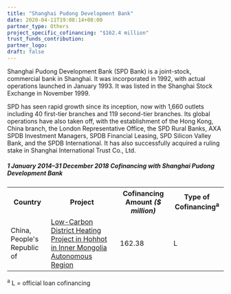 ```yaml
---
title: "Shanghai Pudong Development Bank"
date: 2020-04-11T19:08:14+08:00
partner_type: Others
project_specific_cofinancing: "$162.4 million"
trust_funds_contribution: 
partner_logo:
draft: false
---
```


Shanghai Pudong Development Bank (SPD Bank) is a joint-stock, commercial bank in Shanghai. It was incorporated in 1992, with actual operations launched in January 1993. It was listed in the Shanghai Stock Exchange in November 1999. 

SPD has seen rapid growth since its inception, now with 1,660 outlets including 40 first-tier branches and 119 second-tier branches. Its global operations have also taken off, with the establishment of the Hong Kong, China branch, the London Representative Office, the SPD Rural Banks, AXA SPDB Investment Managers, SPDB Financial Leasing, SPD Silicon Valley Bank, and the SPDB International. It has also successfully acquired a ruling stake in Shanghai International Trust Co., Ltd. 

##### _1 January 2014–31 December 2018_ Cofinancing with Shanghai Pudong Development Bank

<table class="table table-striped table-bordered">
<tr>
<th>Country</th>
<th>Project</th>
<th>Cofinancing Amount <em>($ million)</em></th>
<th>Type of Cofinancing<sup>a</sup></th>
</tr>
<tr>
<td>China, People's Republic of</td>
<td><a href="https://www.adb.org/projects/47052-002/main" target="_blank">Low-Carbon
District Heating Project in Hohhot in Inner Mongolia Autonomous Region</a></td>
<td>162.38 </td>
<td>L</td>
</tr>
</table>

<p class="dr-footnote"><sup>a</sup> L = official loan cofinancing</p>

